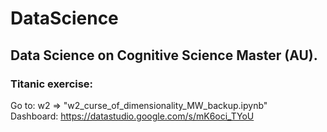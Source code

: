 # DataScience
## Data Science on Cognitive Science Master (AU). 

### Titanic exercise:
Go to:      w2 => "w2_curse_of_dimensionality_MW_backup.ipynb" <br/>
Dashboard:  https://datastudio.google.com/s/mK6oci_TYoU

